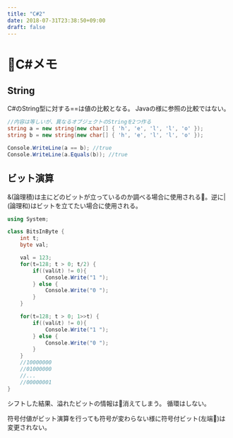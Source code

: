 ```yaml
---
title: "C#2"
date: 2018-07-31T23:38:50+09:00
draft: false
---
```


# C#メモ

## String

C#のString型に対する==は値の比較となる。
Javaの様に参照の比較ではない。

```C#
//内容は等しいが、異なるオブジェクトのStringを2つ作る
string a = new string(new char[] { 'h', 'e', 'l', 'l', 'o' });
string b = new string(new char[] { 'h', 'e', 'l', 'l', 'o' });

Console.WriteLine(a == b); //true
Console.WriteLine(a.Equals(b)); //true
```

## ビット演算

&(論理積)は主にどのビットが立っているのか調べる場合に使用される。逆に|(論理和)はビットを立てたい場合に使用される。

```C#
using System;

class BitsInByte {
    int t;
    byte val;

    val = 123;
    for(t=128; t > 0; t/2) {
        if((val&t) != 0){
            Console.Write("1 ");
        } else {
            Console.Write("0 ");
        }
    }

    for(t=128; t > 0; 1>>t) {
        if((val&t) != 0){
            Console.Write("1 ");
        } else {
            Console.Write("0 ");
        }
    }
    //10000000
    //01000000
    //...
    //00000001
}
```

シフトした結果、溢れたビットの情報は消えてしまう。
循環はしない。

符号付値がビット演算を行っても符号が変わらない様に符号付ビット(左端)は変更されない。